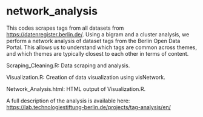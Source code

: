 # network_analysis

This codes scrapes tags from all datasets from https://datenregister.berlin.de/. Using a bigram and a cluster analysis, we perform a network analysis of dataset tags from the Berlin Open Data Portal. This allows us to understand which tags are common across themes, and which themes are typically closest to each other in terms of content. 

Scraping_Cleaning.R: Data scraping and analysis.

Visualization.R: Creation of data visualization using visNetwork.

Network_Analysis.html: HTML output of Visualization.R.

A full description of the analysis is available here: https://lab.technologiestiftung-berlin.de/projects/tag-analysis/en/

